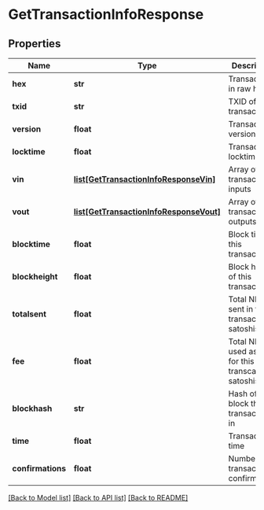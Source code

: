 # GetTransactionInfoResponse

## Properties
Name | Type | Description | Notes
------------ | ------------- | ------------- | -------------
**hex** | **str** | Transaction in raw hex | [optional] 
**txid** | **str** | TXID of transaction | [optional] 
**version** | **float** | Transaction version | [optional] 
**locktime** | **float** | Transaction locktime | [optional] 
**vin** | [**list[GetTransactionInfoResponseVin]**](GetTransactionInfoResponseVin.md) | Array of transaction inputs | [optional] 
**vout** | [**list[GetTransactionInfoResponseVout]**](GetTransactionInfoResponseVout.md) | Array of transaction outputs | [optional] 
**blocktime** | **float** | Block time of this transaction | [optional] 
**blockheight** | **float** | Block height of this transaction | [optional] 
**totalsent** | **float** | Total NEBL sent in this transaction in satoshis | [optional] 
**fee** | **float** | Total NEBL used as fee for this transcation in satoshis | [optional] 
**blockhash** | **str** | Hash of the block this transaction is in | [optional] 
**time** | **float** | Transaction time | [optional] 
**confirmations** | **float** | Number of transaction confirmations | [optional] 

[[Back to Model list]](../README.md#documentation-for-models) [[Back to API list]](../README.md#documentation-for-api-endpoints) [[Back to README]](../README.md)


